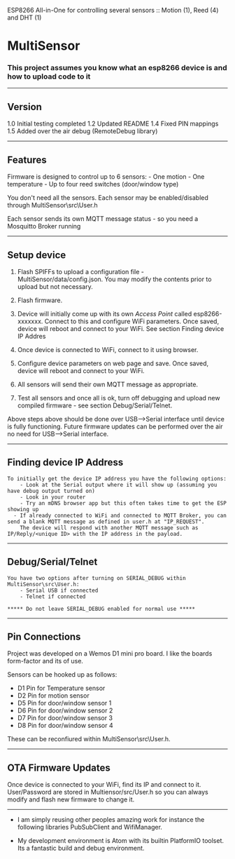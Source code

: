 ESP8266 All-in-One for controlling several sensors :: Motion (1), Reed (4) and DHT (1)

# MultiSensor

### This project assumes you know what an esp8266 device is and how to upload code to it

-------------------------------------------------------------------------------------------------------------
## Version
1.0 Initial testing completed
1.2 Updated README
1.4 Fixed PIN mappings
1.5 Added over the air debug (RemoteDebug library) 

-------------------------------------------------------------------------------------------------------------
## Features
Firmware is designed to control up to 6 sensors:
	- One motion
	- One temperature
	- Up to four reed switches (door/window type)

You don't need all the sensors. Each sensor may be enabled/disabled through MultiSensor\src\User.h

Each sensor sends its own MQTT message status - so you need a Mosquitto Broker running

-------------------------------------------------------------------------------------------------------------
## Setup device
1. Flash SPIFFs to upload a configuration file - MultiSensor/data/config.json. You may modify the contents prior to upload but not necessary.

2. Flash firmware.

3. Device will initially come up with its own *Access Point* called esp8266-xxxxxxx. Connect to this and configure WiFi parameters. 
   Once saved, device will reboot and connect to your WiFi.
   See section Finding device IP Addres

4. Once device is connected to WiFi, connect to it using browser. 

5. Configure device parameters on web page and save.
   Once saved, device will reboot and connect to your WiFi.

6. All sensors will send their own MQTT message as appropriate.

7. Test all sensors and once all is ok, turn off debugging and upload new compiled firmware - see section Debug/Serial/Telnet.

Above steps above should be done over USB-->Serial interface until device is fully functioning.
Future firmware updates can be performed over the air no need for USB-->Serial interface.

-------------------------------------------------------------------------------------------------------------
## Finding device IP Address
    To initially get the device IP address you have the following options:
		- Look at the Serial output where it will show up (assuming you have debug output turned on)
		- Look in your router
		- Try an mDNS browser app but this often takes time to get the ESP showing up
	  - If already connected to WiFi and connected to MQTT Broker, you can send a blank MQTT message as defined in user.h at "IP_REQUEST".
	    The device will respond with another MQTT message such as IP/Reply/<unique ID> with the IP address in the payload.

-------------------------------------------------------------------------------------------------------------
## Debug/Serial/Telnet 
	You have two options after turning on SERIAL_DEBUG within MultiSensor\src\User.h:
		- Serial USB if connected
		- Telnet if connected
	
	***** Do not leave SERIAL_DEBUG enabled for normal use *****
	
-------------------------------------------------------------------------------------------------------------
## Pin Connections 
Project was developed on a Wemos D1 mini pro board. I like the boards form-factor and its of use. 

Sensors can be hooked up as follows:
- D1 Pin for Temperature sensor
- D2 Pin for motion sensor
- D5 Pin for door/window sensor 1
- D6 Pin for door/window sensor 2
- D7 Pin for door/window sensor 3
- D8 Pin for door/window sensor 4

These can be reconfiured within MultiSensor\src\User.h.

-------------------------------------------------------------------------------------------------------------
## OTA Firmware Updates
Once device is connected to your WiFi, find its IP and connect to it. User/Password are stored in Multiensor/src/User.h so you can always modify and flash new firmware to change it.

-------------------------------------------------------------------------------------------------------------
- I am simply reusing other peoples amazing work for instance the following libraries PubSubClient and WifiManager.

- My development environment is Atom with its builtin PlatformIO toolset. Its a fantastic build and debug environment.